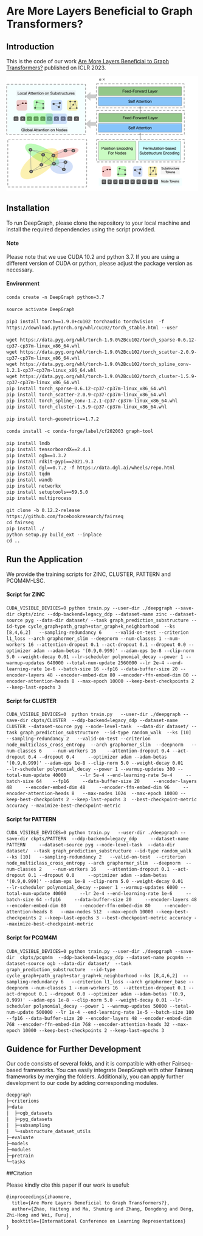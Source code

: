 # Are More Layers Beneficial to Graph Transformers?


## Introduction

This is the code of our work [Are More Layers Beneficial to Graph Transformers?](https://openreview.net/pdf?id=uagC-X9XMi8) published on ICLR 2023.
<div align=center>
<img src="https://github.com/zhao-ht/DeepGraph/blob/master/overview.png" width="600px">
</div>




## Installation
To run DeepGraph, please clone the repository to your local machine and install the required dependencies using the script provided.
#### Note
Please note that we use CUDA 10.2 and python 3.7. If you are using a different version of CUDA or python, please adjust the package version as necessary.
#### Environment
```
conda create -n DeepGraph python=3.7

source activate DeepGraph

pip3 install torch==1.9.0+cu102 torchaudio torchvision  -f https://download.pytorch.org/whl/cu102/torch_stable.html --user

wget https://data.pyg.org/whl/torch-1.9.0%2Bcu102/torch_sparse-0.6.12-cp37-cp37m-linux_x86_64.whl
wget https://data.pyg.org/whl/torch-1.9.0%2Bcu102/torch_scatter-2.0.9-cp37-cp37m-linux_x86_64.whl
wget https://data.pyg.org/whl/torch-1.9.0%2Bcu102/torch_spline_conv-1.2.1-cp37-cp37m-linux_x86_64.whl
wget https://data.pyg.org/whl/torch-1.9.0%2Bcu102/torch_cluster-1.5.9-cp37-cp37m-linux_x86_64.whl
pip install torch_sparse-0.6.12-cp37-cp37m-linux_x86_64.whl 
pip install torch_scatter-2.0.9-cp37-cp37m-linux_x86_64.whl  
pip install torch_spline_conv-1.2.1-cp37-cp37m-linux_x86_64.whl 
pip install torch_cluster-1.5.9-cp37-cp37m-linux_x86_64.whl 

pip install torch-geometric==1.7.2

conda install -c conda-forge/label/cf202003 graph-tool

pip install lmdb
pip install tensorboardX==2.4.1
pip install ogb==1.3.2
pip install rdkit-pypi==2021.9.3
pip install dgl==0.7.2 -f https://data.dgl.ai/wheels/repo.html
pip install tqdm
pip install wandb
pip install networkx
pip install setuptools==59.5.0
pip install multiprocess

git clone -b 0.12.2-release https://github.com/facebookresearch/fairseq
cd fairseq
pip install ./
python setup.py build_ext --inplace
cd ..

```


## Run the Application

We provide the training scripts for ZINC, CLUSTER, PATTERN and PCQM4M-LSC. 


#### Script for ZINC
```
CUDA_VISIBLE_DEVICES=0 python train.py --user-dir ./deepgraph --save-dir ckpts/zinc --ddp-backend=legacy_ddp --dataset-name zinc --dataset-source pyg --data-dir dataset/ --task graph_prediction_substructure --id-type cycle_graph+path_graph+star_graph+k_neighborhood  --ks [8,4,6,2]   --sampling-redundancy 6     --valid-on-test --criterion l1_loss --arch graphormer_slim --deepnorm --num-classes 1 --num-workers 16 --attention-dropout 0.1 --act-dropout 0.1 --dropout 0.0 --optimizer adam --adam-betas '(0.9,0.999)' --adam-eps 1e-8 --clip-norm 5.0 --weight-decay 0.01 --lr-scheduler polynomial_decay --power 1 --warmup-updates 640000 --total-num-update 2560000 --lr 2e-4 --end-learning-rate 1e-6 --batch-size 16 --fp16 --data-buffer-size 20 --encoder-layers 48 --encoder-embed-dim 80 --encoder-ffn-embed-dim 80 --encoder-attention-heads 8 --max-epoch 10000 --keep-best-checkpoints 2 --keep-last-epochs 3  

```

#### Script for CLUSTER

```
CUDA_VISIBLE_DEVICES=0  python train.py   --user-dir ./deepgraph --save-dir ckpts/CLUSTER  --ddp-backend=legacy_ddp --dataset-name CLUSTER --dataset-source pyg --node-level-task  --data-dir dataset/ --task graph_prediction_substructure  --id-type random_walk  --ks [10]    --sampling-redundancy 2   --valid-on-test --criterion node_multiclass_cross_entropy  --arch graphormer_slim  --deepnorm   --num-classes 6    --num-workers 16    --attention-dropout 0.4 --act-dropout 0.4 --dropout 0.4     --optimizer adam --adam-betas '(0.9,0.999)' --adam-eps 1e-8 --clip-norm 5.0 --weight-decay 0.01     --lr-scheduler polynomial_decay --power 1 --warmup-updates 300 --total-num-update 40000     --lr 5e-4 --end-learning-rate 5e-4     --batch-size 64    --fp16     --data-buffer-size 20     --encoder-layers 48     --encoder-embed-dim 48     --encoder-ffn-embed-dim 96     --encoder-attention-heads 8   --max-nodes 1024  --max-epoch 10000 --keep-best-checkpoints 2 --keep-last-epochs 3  --best-checkpoint-metric accuracy --maximize-best-checkpoint-metric 

```

#### Script for PATTERN

```
CUDA_VISIBLE_DEVICES=0 python train.py   --user-dir ./deepgraph --save-dir ckpts/PATTERN  --ddp-backend=legacy_ddp     --dataset-name PATTERN     --dataset-source pyg --node-level-task  --data-dir dataset/  --task graph_prediction_substructure --id-type random_walk   --ks [10]   --sampling-redundancy 2   --valid-on-test  --criterion node_multiclass_cross_entropy --arch graphormer_slim  --deepnorm  --num-classes 2    --num-workers 16    --attention-dropout 0.1 --act-dropout 0.1 --dropout 0.0     --optimizer adam --adam-betas '(0.9,0.999)' --adam-eps 1e-8 --clip-norm 5.0 --weight-decay 0.01     --lr-scheduler polynomial_decay --power 1 --warmup-updates 6000 --total-num-update 40000     --lr 2e-4 --end-learning-rate 1e-6     --batch-size 64 --fp16     --data-buffer-size 20     --encoder-layers 48     --encoder-embed-dim 80     --encoder-ffn-embed-dim 80     --encoder-attention-heads 8   --max-nodes 512  --max-epoch 10000 --keep-best-checkpoints 2 --keep-last-epochs 3 --best-checkpoint-metric accuracy --maximize-best-checkpoint-metric  

```

#### Script for PCQM4M
```
CUDA_VISIBLE_DEVICES=0 python train.py --user-dir ./deepgraph --save-dir  ckpts/pcqm4m  --ddp-backend=legacy_ddp --dataset-name pcqm4m --dataset-source ogb --data-dir dataset/  --task graph_prediction_substructure  --id-type cycle_graph+path_graph+star_graph+k_neighborhood --ks [8,4,6,2]  --sampling-redundancy 6   --criterion l1_loss --arch graphormer_base --deepnorm --num-classes 1 --num-workers 16  --attention-dropout 0.1 --act-dropout 0.1 --dropout 0.0 --optimizer adam --adam-betas '(0.9, 0.999)' --adam-eps 1e-8 --clip-norm 5.0 --weight-decay 0.01 --lr-scheduler polynomial_decay --power 1 --warmup-updates 50000 --total-num-update 500000 --lr 1e-4 --end-learning-rate 1e-5 --batch-size 100 --fp16 --data-buffer-size 20 --encoder-layers 48 --encoder-embed-dim 768 --encoder-ffn-embed-dim 768 --encoder-attention-heads 32 --max-epoch 10000 --keep-best-checkpoints 2 --keep-last-epochs 3 

```

## Guidence for Further Development

Our code consists of several folds, and it is compatible with other Fairseq-based frameworks. You can easily integrate DeepGraph with other Fairseq frameworks by merging the folders. Additionally, you can apply further development to our code by adding corresponding modules.
```
deepgraph
├─criterions
├─data
│  ├─ogb_datasets
│  ├─pyg_datasets
│  ├─subsampling
│  └─substructure_dataset_utils
├─evaluate
├─models
├─modules
├─pretrain
└─tasks
```


##Citation

Please kindly cite this paper if our work is useful:
```
@inproceedings{zhaomore,
  title={Are More Layers Beneficial to Graph Transformers?},
  author={Zhao, Haiteng and Ma, Shuming and Zhang, Dongdong and Deng, Zhi-Hong and Wei, Furu},
  booktitle={International Conference on Learning Representations}
}
```

